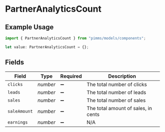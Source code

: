 # PartnerAnalyticsCount

## Example Usage

```typescript
import { PartnerAnalyticsCount } from "pimms/models/components";

let value: PartnerAnalyticsCount = {};
```

## Fields

| Field                               | Type                                | Required                            | Description                         |
| ----------------------------------- | ----------------------------------- | ----------------------------------- | ----------------------------------- |
| `clicks`                            | *number*                            | :heavy_minus_sign:                  | The total number of clicks          |
| `leads`                             | *number*                            | :heavy_minus_sign:                  | The total number of leads           |
| `sales`                             | *number*                            | :heavy_minus_sign:                  | The total number of sales           |
| `saleAmount`                        | *number*                            | :heavy_minus_sign:                  | The total amount of sales, in cents |
| `earnings`                          | *number*                            | :heavy_minus_sign:                  | N/A                                 |